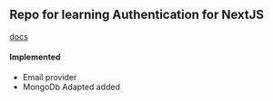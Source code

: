 ## Repo for learning Authentication for NextJS 

[docs](https://next-auth.js.org/)  

#### Implemented  
- Email provider  
- MongoDb Adapted added  